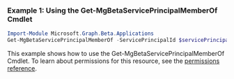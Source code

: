 ### Example 1: Using the Get-MgBetaServicePrincipalMemberOf Cmdlet
```powershell
Import-Module Microsoft.Graph.Beta.Applications
Get-MgBetaServicePrincipalMemberOf -ServicePrincipalId $servicePrincipalId
```
This example shows how to use the Get-MgBetaServicePrincipalMemberOf Cmdlet.
To learn about permissions for this resource, see the [permissions reference](/graph/permissions-reference).
